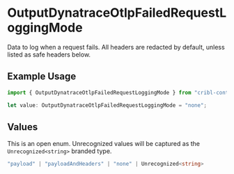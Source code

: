 # OutputDynatraceOtlpFailedRequestLoggingMode

Data to log when a request fails. All headers are redacted by default, unless listed as safe headers below.

## Example Usage

```typescript
import { OutputDynatraceOtlpFailedRequestLoggingMode } from "cribl-control-plane/models";

let value: OutputDynatraceOtlpFailedRequestLoggingMode = "none";
```

## Values

This is an open enum. Unrecognized values will be captured as the `Unrecognized<string>` branded type.

```typescript
"payload" | "payloadAndHeaders" | "none" | Unrecognized<string>
```